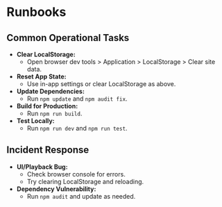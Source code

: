 # Runbooks

## Common Operational Tasks

- **Clear LocalStorage:**
  - Open browser dev tools > Application > LocalStorage > Clear site data.
- **Reset App State:**
  - Use in-app settings or clear LocalStorage as above.
- **Update Dependencies:**
  - Run `npm update` and `npm audit fix`.
- **Build for Production:**
  - Run `npm run build`.
- **Test Locally:**
  - Run `npm run dev` and `npm run test`.

## Incident Response

- **UI/Playback Bug:**
  - Check browser console for errors.
  - Try clearing LocalStorage and reloading.
- **Dependency Vulnerability:**
  - Run `npm audit` and update as needed.
